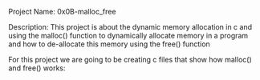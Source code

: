 Project Name: 0x0B-malloc_free

Description: This project is about the dynamic memory allocation in c and using the malloc() function to dynamically allocate memory in a program and how to de-allocate this memory using the free() function

For this project we are going to be creating c files that show how malloc() and free() works:
